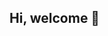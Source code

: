 ## Hi, welcome 💮

<!--
**Mariayamma/Mariayamma** is a ✨ _special_ ✨ repository because its `README.md` (this file) appears on your GitHub profile.
Meu mome é maria
-estou estudando na plataforma alura e utilizo esse espaço para compartilhar os meu projetos.
### Você pode entrar em contato comigo 📧
✳️mariaclarafm28@gmail.com



-->
